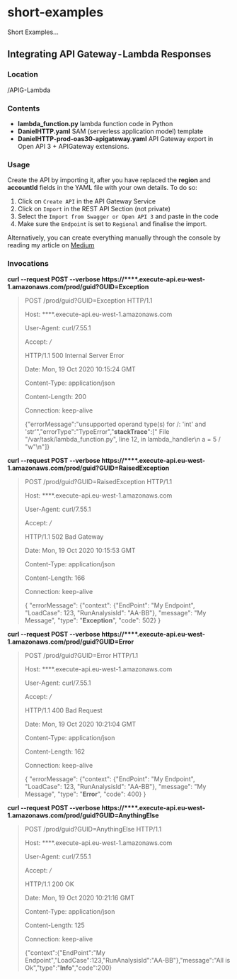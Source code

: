 # short-examples
Short Examples...

## Integrating API Gateway - Lambda Responses
### Location
/APIG-Lambda
### Contents
- **lambda_function.py** lambda function code in Python 
- **DanielHTTP.yaml** SAM (serverless application model) template
- **DanielHTTP-prod-oas30-apigateway.yaml** API Gateway export in Open API 3 + APIGateway extensions.
### Usage
Create the API by importing it, after you have replaced the **region** and **accountId** fields in the YAML file with your own details. To do so:
1. Click on `Create API` in the API Gateway Service
2. Click on `Import` in the REST API Section (not private)
3. Select the `Import from Swagger or Open API 3` and paste in the code
4. Make sure the `Endpoint` is set to `Regional` and finalise the import.

Alternatively, you can create everything manually through the console by reading my article on [Medium](https://medium.com/@daniel.ilie0)

### Invocations

**curl --request POST --verbose https://****.execute-api.eu-west-1.amazonaws.com/prod/guid?GUID=Exception**
> POST /prod/guid?GUID=Exception HTTP/1.1
>
> Host: ****.execute-api.eu-west-1.amazonaws.com
>
> User-Agent: curl/7.55.1
>
> Accept: */*
>
> HTTP/1.1 500 Internal Server Error
>
> Date: Mon, 19 Oct 2020 10:15:24 GMT
>
> Content-Type: application/json
>
> Content-Length: 200
>
> Connection: keep-alive
>
>{"errorMessage":"unsupported operand type(s) for /: 'int' and 'str'","errorType":"TypeError","**stackTrace**":["  File \"/var/task/lambda_function.py\", line 12, in lambda_handler\n    a = 5 / \"w\"\n"]}

**curl --request POST --verbose https://****.execute-api.eu-west-1.amazonaws.com/prod/guid?GUID=RaisedException**
> POST /prod/guid?GUID=RaisedException HTTP/1.1
>
> Host: ****.execute-api.eu-west-1.amazonaws.com
>
> User-Agent: curl/7.55.1
>
> Accept: */*
>
> HTTP/1.1 502 Bad Gateway
>
> Date: Mon, 19 Oct 2020 10:15:53 GMT
>
> Content-Type: application/json
>
> Content-Length: 166
>
> Connection: keep-alive
>
>{
    "errorMessage": {"context": {"EndPoint": "My Endpoint", "LoadCase": 123, "RunAnalysisId": "AA-BB"}, "message": "My Message", "type": "**Exception**", "code": 502}
}

**curl --request POST --verbose https://****.execute-api.eu-west-1.amazonaws.com/prod/guid?GUID=Error**
> POST /prod/guid?GUID=Error HTTP/1.1
>
> Host: ****.execute-api.eu-west-1.amazonaws.com
>
> User-Agent: curl/7.55.1
>
> Accept: */*
>
> HTTP/1.1 400 Bad Request
>
> Date: Mon, 19 Oct 2020 10:21:04 GMT
>
> Content-Type: application/json
>
> Content-Length: 162
>
> Connection: keep-alive
>
>{
    "errorMessage": {"context": {"EndPoint": "My Endpoint", "LoadCase": 123, "RunAnalysisId": "AA-BB"}, "message": "My Message", "type": "**Error**", "code": 400}
}

**curl --request POST --verbose https://****.execute-api.eu-west-1.amazonaws.com/prod/guid?GUID=AnythingElse**
> POST /prod/guid?GUID=AnythingElse HTTP/1.1
>
> Host: ****.execute-api.eu-west-1.amazonaws.com
>
> User-Agent: curl/7.55.1
>
> Accept: */*
>
> HTTP/1.1 200 OK
>
> Date: Mon, 19 Oct 2020 10:21:16 GMT
>
> Content-Type: application/json
>
> Content-Length: 125
>
> Connection: keep-alive
>
>{"context":{"EndPoint":"My Endpoint","LoadCase":123,"RunAnalysisId":"AA-BB"},"message":"All is Ok","type":"**Info**","code":200}

